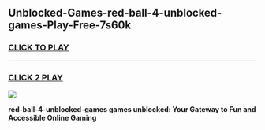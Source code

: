 
## Unblocked-Games-red-ball-4-unblocked-games-Play-Free-7s60k
<h3>
<a href="https://premium76.site?title=red-ball-4-unblocked-games&ref=21A">CLICK TO PLAY</a></h3>
<hr>

<h3>
<a href="https://premium76.site?title=red-ball-4-unblocked-games&ref=21A">CLICK 2 PLAY</a>
  
</h3>

<a href="https://premium76.site?title=red-ball-4-unblocked-games&ref=21A"><img src="https://clearcache.store/games.png"></a>


**red-ball-4-unblocked-games games unblocked: Your Gateway to Fun and Accessible Online Gaming**
